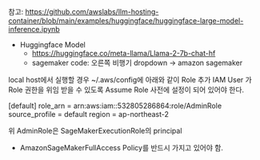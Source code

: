 참고: https://github.com/awslabs/llm-hosting-container/blob/main/examples/huggingface/huggingface-large-model-inference.ipynb

- Huggingface Model
  - https://huggingface.co/meta-llama/Llama-2-7b-chat-hf
  - sagemaker code: 오른쪽 비행기 dropdown -> amazon sagemaker

local host에서 실행할 경우 ~/.aws/config에 아래와 같이 Role 추가
IAM User 가 Role 권한을 위임 받을 수 있도록 Assume Role 사전에 설정이 되어 있어야 한다.

[default]
role_arn = arn:aws:iam::532805286864:role/AdminRole
source_profile = default
region = ap-northeast-2

위 AdminRole은 SageMakerExecutionRole의 principal
- AmazonSageMakerFullAccess Policy를 반드시 가지고 있어야 함.